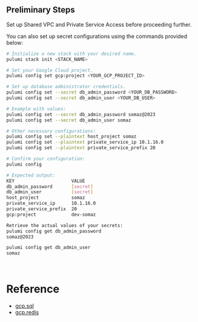 ## Preliminary Steps
Set up Shared VPC and Private Service Access before proceeding further.

You can also set up secret configurations using the commands provided below:
```bash
# Initialize a new stack with your desired name.
pulumi stack init <STACK_NAME>

# Set your Google Cloud project.
pulumi config set gcp:project <YOUR_GCP_PROJECT_ID>

# Set up database administrator credentials.
pulumi config set --secret db_admin_password <YOUR_DB_PASSWORD>
pulumi config set --secret db_admin_user <YOUR_DB_USER>

# Example with values:
pulumi config set --secret db_admin_password somaz@2023
pulumi config set --secret db_admin_user somaz

# Other necessary configurations:
pulumi config set --plaintext host_project somaz
pulumi config set --plaintext private_service_ip 10.1.16.0
pulumi config set --plaintext private_service_prefix 20
```

```bash
# Confirm your configuration:
pulumi config

# Expected output:
KEY                     VALUE
db_admin_password       [secret]
db_admin_user           [secret]
host_project            somaz
private_service_ip      10.1.16.0
private_service_prefix  20
gcp:project             dev-somaz
```
```bash
Retrieve the actual values of your secrets:
pulumi config get db_admin_password
somaz@2023

pulumi config get db_admin_user
somaz
```

<br/>

# Reference
- [gcp.sql](https://www.pulumi.com/registry/packages/gcp/api-docs/sql/#gcp-sql)
- [gcp.redis](https://www.pulumi.com/registry/packages/gcp/api-docs/sql/#gcp-sql)